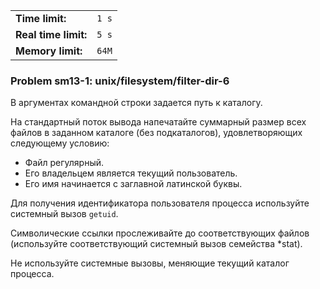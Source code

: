 |                      |       |
|----------------------|-------|
| **Time limit:**      | `1 s` |
| **Real time limit:** | `5 s` |
| **Memory limit:**    | `64M` |


### Problem sm13-1: unix/filesystem/filter-dir-6

В аргументах командной строки задается путь к каталогу.

На стандартный поток вывода напечатайте суммарный размер всех
файлов в заданном каталоге (без подкаталогов), удовлетворяющих
следующему условию:

  * Файл регулярный.
  * Его владельцем является текущий пользователь.
  * Его имя начинается с заглавной латинской буквы.

Для получения идентификатора пользователя процесса используйте
системный вызов `getuid`.

Символические ссылки прослеживайте до соответствующих файлов
(используйте соответствующий системный вызов семейства *stat).

Не используйте системные вызовы, меняющие текущий каталог
процесса.


